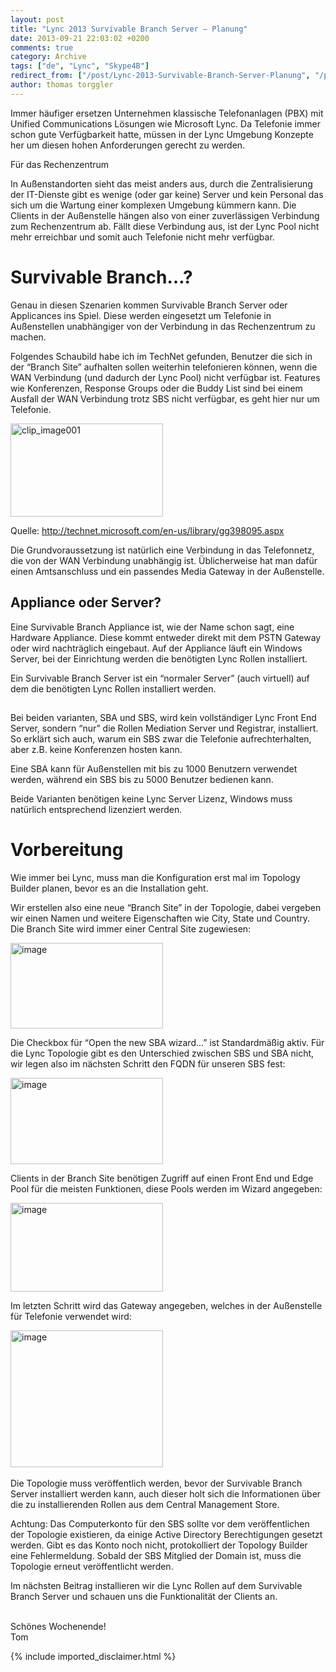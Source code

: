 ```yaml
---
layout: post
title: "Lync 2013 Survivable Branch Server – Planung"
date: 2013-09-21 22:03:02 +0200
comments: true
category: Archive
tags: ["de", "Lync", "Skype4B"]
redirect_from: ["/post/Lync-2013-Survivable-Branch-Server-Planung", "/post/lync-2013-survivable-branch-server-planung"]
author: thomas torggler
---
```

<!-- more -->
<p></p>  <p></p>  <p>Immer häufiger ersetzen Unternehmen klassische Telefonanlagen (PBX) mit Unified Communications Lösungen wie Microsoft Lync. Da Telefonie immer schon gute Verfügbarkeit hatte, müssen in der Lync Umgebung Konzepte her um diesen hohen Anforderungen gerecht zu werden.</p>  <p>Für das Rechenzentrum </p>  <p>In Außenstandorten sieht das meist anders aus, durch die Zentralisierung der IT-Dienste gibt es wenige (oder gar keine) Server und kein Personal das sich um die Wartung einer komplexen Umgebung kümmern kann. Die Clients in der Außenstelle hängen also von einer zuverlässigen Verbindung zum Rechenzentrum ab. Fällt diese Verbindung aus, ist der Lync Pool nicht mehr erreichbar und somit auch Telefonie nicht mehr verfügbar.</p>  <h1>Survivable Branch…?</h1>  <p>Genau in diesen Szenarien kommen Survivable Branch Server oder Applicances ins Spiel. Diese werden eingesetzt um Telefonie in Außenstellen unabhängiger von der Verbindung in das Rechenzentrum zu machen.</p>  <p>Folgendes Schaubild habe ich im TechNet gefunden, Benutzer die sich in der “Branch Site” aufhalten sollen weiterhin telefonieren können, wenn die WAN Verbindung (und dadurch der Lync Pool) nicht verfügbar ist. Features wie Konferenzen, Response Groups oder die Buddy List sind bei einem Ausfall der WAN Verbindung trotz SBS nicht verfügbar, es geht hier nur um Telefonie.</p>  <p><a href="/assets/archive/clip_image001.jpg"><img title="clip_image001" style="border-left-width: 0px; border-right-width: 0px; border-bottom-width: 0px; display: inline; border-top-width: 0px" border="0" alt="clip_image001" src="/assets/archive/clip_image001_thumb.jpg" width="244" height="149" /></a></p>  <p>Quelle: <a title="http://technet.microsoft.com/en-us/library/gg398095.aspx" href="http://technet.microsoft.com/en-us/library/gg398095.aspx">http://technet.microsoft.com/en-us/library/gg398095.aspx</a></p>  <p>Die Grundvoraussetzung ist natürlich eine Verbindung in das Telefonnetz, die von der WAN Verbindung unabhängig ist. Üblicherweise hat man dafür einen Amtsanschluss und ein passendes Media Gateway in der Außenstelle. </p>  <h2>Appliance oder Server?</h2>  <p>Eine Survivable Branch Appliance ist, wie der Name schon sagt, eine Hardware Appliance. Diese kommt entweder direkt mit dem PSTN Gateway oder wird nachträglich eingebaut. Auf der Appliance läuft ein Windows Server, bei der Einrichtung werden die benötigten Lync Rollen installiert.</p>  <p>Ein Survivable Branch Server ist ein “normaler Server” (auch virtuell) auf dem die benötigten Lync Rollen installiert werden.</p>  <h2></h2>  <p>Bei beiden varianten, SBA und SBS, wird kein vollständiger Lync Front End Server, sondern “nur” die Rollen Mediation Server und Registrar, installiert. So erklärt sich auch, warum ein SBS zwar die Telefonie aufrechterhalten, aber z.B. keine Konferenzen hosten kann.</p>  <p>Eine SBA kann für Außenstellen mit bis zu 1000 Benutzern verwendet werden, während ein SBS bis zu 5000 Benutzer bedienen kann.</p>  <p>Beide Varianten benötigen keine Lync Server Lizenz, Windows muss natürlich entsprechend lizenziert werden.</p>  <h1>Vorbereitung</h1>  <p>Wie immer bei Lync, muss man die Konfiguration erst mal im Topology Builder planen, bevor es an die Installation geht.</p>  <p>Wir erstellen also eine neue “Branch Site” in der Topologie, dabei vergeben wir einen Namen und weitere Eigenschaften wie City, State und Country. Die Branch Site wird immer einer Central Site zugewiesen:</p>  <p><a href="/assets/archive/image_569.png"><img title="image" style="border-left-width: 0px; border-right-width: 0px; border-bottom-width: 0px; display: inline; border-top-width: 0px" border="0" alt="image" src="/assets/archive/image_thumb_567.png" width="244" height="137" /></a></p>  <p>Die Checkbox für “Open the new SBA wizard…” ist Standardmäßig aktiv. Für die Lync Topologie gibt es den Unterschied zwischen SBS und SBA nicht, wir legen also im nächsten Schritt den FQDN für unseren SBS fest:</p>  <p><a href="/assets/archive/image_570.png"><img title="image" style="border-left-width: 0px; border-right-width: 0px; border-bottom-width: 0px; display: inline; border-top-width: 0px" border="0" alt="image" src="/assets/archive/image_thumb_568.png" width="244" height="138" /></a> </p>  <p>Clients in der Branch Site benötigen Zugriff auf einen Front End und Edge Pool für die meisten Funktionen, diese Pools werden im Wizard angegeben:</p>  <p><a href="/assets/archive/image_571.png"><img title="image" style="border-left-width: 0px; border-right-width: 0px; border-bottom-width: 0px; display: inline; border-top-width: 0px" border="0" alt="image" src="/assets/archive/image_thumb_569.png" width="244" height="142" /></a> </p>  <p>Im letzten Schritt wird das Gateway angegeben, welches in der Außenstelle für Telefonie verwendet wird:</p>  <p><a href="/assets/archive/image_572.png"><img title="image" style="border-left-width: 0px; border-right-width: 0px; border-bottom-width: 0px; display: inline; border-top-width: 0px" border="0" alt="image" src="/assets/archive/image_thumb_570.png" width="244" height="219" /></a>&#160;</p>  <p>Die Topologie muss veröffentlich werden, bevor der Survivable Branch Server installiert werden kann, auch dieser holt sich die Informationen über die zu installierenden Rollen aus dem Central Management Store. </p>  <p>Achtung: Das Computerkonto für den SBS sollte vor dem veröffentlichen der Topologie existieren, da einige Active Directory Berechtigungen gesetzt werden. Gibt es das Konto noch nicht, protokolliert der Topology Builder eine Fehlermeldung. Sobald der SBS Mitglied der Domain ist, muss die Topologie erneut veröffentlicht werden.</p>  <p>Im nächsten Beitrag installieren wir die Lync Rollen auf dem Survivable Branch Server und schauen uns die Funktionalität der Clients an.</p>  <p>   <br />Schönes Wochenende!    <br />Tom</p>
{% include imported_disclaimer.html %}
